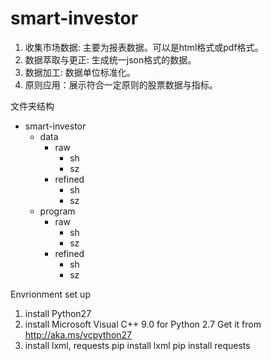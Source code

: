 # smart-investor

1. 收集市场数据: 主要为报表数据。可以是html格式或pdf格式。
2. 数据萃取与更正: 生成统一json格式的数据。
3. 数据加工: 数据单位标准化。
4. 原则应用：展示符合一定原则的股票数据与指标。

文件夹结构

+ smart-investor
    + data
	    + raw
		    + sh
			+ sz
		+ refined
		    + sh
			+ sz
	+ program
	    + raw
		    + sh
			+ sz
		+ refined
		    + sh
			+ sz

Envrionment set up
1. install Python27
2. install Microsoft Visual C++ 9.0 for Python 2.7
 Get it from http://aka.ms/vcpython27
3. install lxml, requests
 pip install lxml
 pip install requests
 
